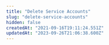 ```yaml
---
title: "Delete Service Accounts"
slug: "delete-service-accounts"
hidden: false
createdAt: "2021-09-16T19:11:24.551Z"
updatedAt: "2023-09-26T21:06:38.600Z"
---
```

